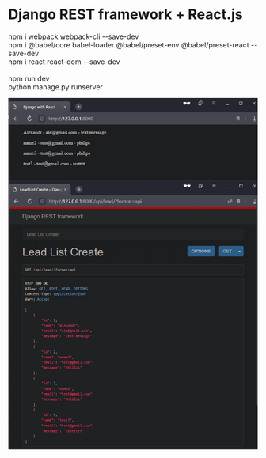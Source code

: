 # Django REST framework + React.js

npm i webpack webpack-cli --save-dev
<br>
npm i @babel/core babel-loader @babel/preset-env @babel/preset-react --save-dev
<br>
npm i react react-dom --save-dev
<br><br>
npm run dev
<br>
python manage.py runserver

![Alt text](screen.jpg "title")
